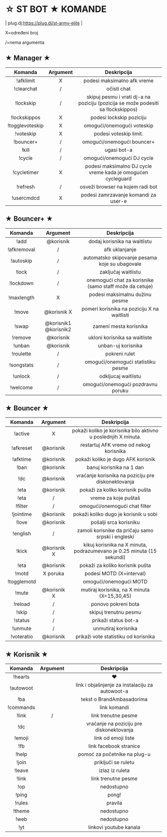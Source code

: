 ☆ ST BOT ★ KOMANDE
====================

| plug.dj:https://plug.dj/st-army-elite |

 X=određeni broj 

 /=nema argumenta 


★ Manager ★
-------------

|Komanda | Argument |  Deskripcija |
|:------:|:---------:|:--------------------------------------:|
|!afklimit | X | podesi maksimalno afk vreme |
|!clearchat | / |očisti chat |
|!lockskip | /  | skipuj pesmu i vrati dj-a na poziciju (pozicija se može podesiti sa !lockskippos) |
|!lockskippos | X | podesi lockskip poziciju |
|!togglevoteskip | X | omogući/onemogući voteskip |
|!voteskip | X | podesi voteskip limit. |
|!bouncer+ | / | omogući/onemogući bouncer+ |
|!kill | / | ugasi bot-a |
|!cycle | / | omogući/onemogući DJ cycle |
|!cycletimer | X | podesi maksimalno DJ cycle vreme kada je omogućen cycleguard |
|!refresh | / |  osveži browser na kojem radi bot |
|!usercmdcd | X | podesi zamrzavanje komandi za user-e |

★ Bouncer+ ★
--------------

|Komanda | Argument |  Deskripcija |
|:------:|:---------:|:--------------------------------------:|
|!add | @korisnik | dodaj korisnika na waitlistu |
|!afkremoval | / | afk uklanjanje |
|!autoskip | / | automatsko skipovanje pesama koje su ubagovale |
|!lock | / | zaključaj waitlistu |
|!lockdown | / | onemogući chat za korisnike (samo staff može da cetuje) |
|!maxlength | X | podesi maksimalnu dužinu pesme |
|!move | @korisnik X | pomeri korisnika na poziciju X na waitlisti |
|!swap | @korisnik1 @korisnik2 | zameni mesta korisnika |
|!remove | @korisnik | ukloni korisnika sa waitliste |
|!unban | @korisnik | unban-uj korisnika |
|!roulette | / | pokreni rulet |
|!songstats | / | omogući/onemogući statistiku pesme |
|!unlock | / | odkljucaj waitlistu |
|!welcome | / | omogući/onemogući pozdravnu poruku |

★ Bouncer ★
-------------

|Komanda | Argument|  Deskripcija |
|:------:|:---------:|:--------------------------------------:|
|!active | X | pokaži koliko je korisnika bilo aktivno u poslednjih X minuta. |
|!afkreset | @korisnik | restartuj AFK vreme od nekog korisnika |
|!afktime| @korisnik | pokaži koliko je dugo AFK korisnik |
|!ban | @korisnik | banuj korisnika na 1 dan |
|!dc | @korisnik | vraćanje korisnika na poziciju pre diskonektovanja |
|!eta | @korisnik | pokaži za koliko korisnik pušta |
|!eta | / | vreme za koje puštaš |
|!filter | / | omogući/onemogući chat filter |
|!jointime | @korisnik | pokaži koliko dugo je korisnik u sobi |
|!love | @korisnik | pošalji srca korisniku |
|!english | / | zamoli korisnike da pričaju samo srpski i engleski |
|!kick | @korisnik X | kikuj korisnika na X minuta, podrazumevano je  0.25 minuta (15 sekundi) |
|!eta | @korisnik | pokaži za koliko korisnik pušta |
|!motd | X poruka | podesi MOTD (X=interval) |
|!togglemotd | | omogući/onemogući MOTD |
|!mute | @korisnik X | mutiraj korisnika, na X minuta (X=15,30,45) |
|!reload | / | ponovo pokreni bota |
|!skip | / | skipuj trenutnu pesmu |
|!status | / | prikaži status bot-a |
|!unmute | / | unmutiraj korisnika |
|!voteratio | @korisnik | prikaži vote statistiku od korisnika |

★ Korisnik ★
---------------

|Komanda | Argument |  Deskripcija |
|:------:|:---------:|:--------------------------------------:|
|!hearts | | ♥ |
|!autowoot | | link i objašnjenje za instalaciju za autowoot-a |
|!ba | | tekst o BrandAmbasadorima |
|!commands | | link komandi |
|!link | / | link trenutne pesme |
|!dc| | vraćanje na poziciju pre diskonektovanja  |
|!emoji | | link od emoji liste |
|!fb | | link facebook stranice |
|!help | | pomoć za početnike na plug-u |
|!join | | priključi se ruletu |
|!leave | | izlaz iz ruleta |
|!link | | link trenutne pesme |
|!op | | nedostupno |
|!ping | | pong! |
|!rules | | pravila |
|!theme | | nedostupno |
|!web | | nedostupno |
|!yt | | linkovi youtube kanala |
